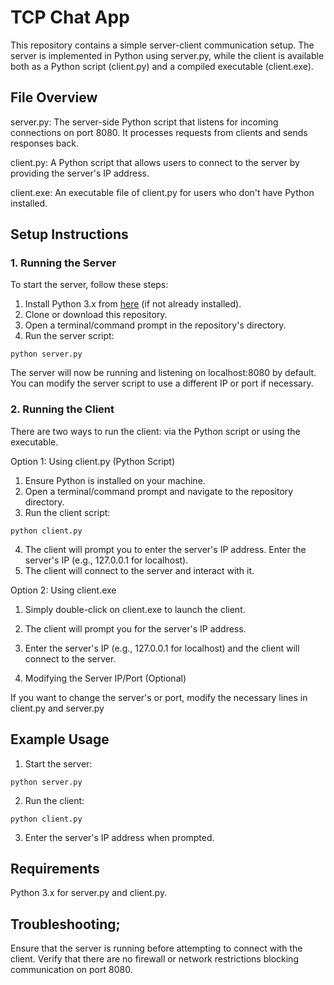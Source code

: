 # TCP Chat App
This repository contains a simple server-client communication setup. The server is implemented in Python using server.py, while the client is available both as a Python script (client.py) and a compiled executable (client.exe).

## File Overview 
server.py: The server-side Python script that listens for incoming connections on port 8080. It processes requests from clients and sends responses back.

client.py: A Python script that allows users to connect to the server by providing the server's IP address.

client.exe: An executable file of client.py for users who don't have Python installed.

## Setup Instructions
### 1. Running the Server

To start the server, follow these steps:

1. Install Python 3.x from [here](https://www.python.org/downloads/) (if not already installed).
2. Clone or download this repository.
3. Open a terminal/command prompt in the repository's directory.
4. Run the server script:

```
python server.py
```

The server will now be running and listening on localhost:8080 by default. You can modify the server script to use a different IP or port if necessary.

### 2. Running the Client

There are two ways to run the client: via the Python script or using the executable.

Option 1: Using client.py (Python Script)

1. Ensure Python is installed on your machine.
2. Open a terminal/command prompt and navigate to the repository directory.
3. Run the client script:
```
python client.py
```

4. The client will prompt you to enter the server's IP address. Enter the server's IP (e.g., 127.0.0.1 for localhost).
5. The client will connect to the server and interact with it.

Option 2: Using client.exe

1. Simply double-click on client.exe to launch the client.
2. The client will prompt you for the server's IP address.
3. Enter the server's IP (e.g., 127.0.0.1 for localhost) and the client will connect to the server.

3. Modifying the Server IP/Port (Optional)

If you want to change the server's or port, modify the necessary lines in client.py and server.py


## Example Usage

1. Start the server:

```
python server.py
```

2. Run the client:

```
python client.py
```

3. Enter the server's IP address when prompted.

## Requirements

Python 3.x for server.py and client.py.

## Troubleshooting;

Ensure that the server is running before attempting to connect with the client.
Verify that there are no firewall or network restrictions blocking communication on port 8080.
